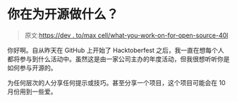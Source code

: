 # 你在为开源做什么？

> 原文:[https://dev . to/max cell/what-you-work-on-for-open-source-40l](https://dev.to/maxcell/what-are-you-working-on-for-open-source-40l)

你好啊。自从昨天在 GitHub 上开始了 Hacktoberfest 之后，我一直在想每个人都将参与到什么活动中。虽然这是由一家公司主办的年度活动，但我很想听听你是如何参与开源的。

为任何层次的人分享任何提示或技巧。甚至分享一个项目，这个项目可能会在 10 月份用到一些爱。